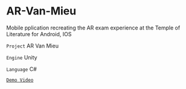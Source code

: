 # AR-Van-Mieu
Mobile pplication recreating the AR exam experience at the Temple of Literature for Android, IOS

`Project` AR Van Mieu  
    
`Engine` Unity  
  
`Language` C#  

[`Demo Video`](https://drive.google.com/file/d/1Of2XV-8aCUgZ6UI1-QFHwdN6kCsGvgQV/view?usp=drive_link)
